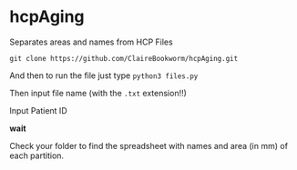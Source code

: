 # hcpAging
Separates areas and names from HCP Files


`git clone https://github.com/ClaireBookworm/hcpAging.git`

And then to run the file just type 
`python3 files.py`

Then input file name (with the `.txt` extension!!)

Input Patient ID

**wait**

Check your folder to find the spreadsheet with names and area (in mm) of each partition.
